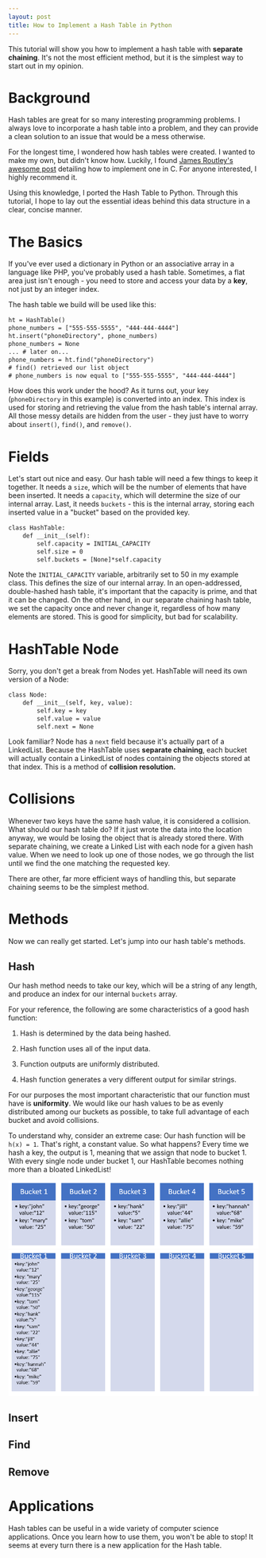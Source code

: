 ```yaml
---
layout: post
title: How to Implement a Hash Table in Python
---
```


This tutorial will show you how to implement a hash table with **separate chaining**. It's not the most efficient method, but it is the simplest way to start out in my opinion.

# Background

Hash tables are great for so many interesting programming problems. I always love to incorporate a hash table into a problem, and they can provide a clean solution to an issue that would be a mess otherwise.

For the longest time, I wondered how hash tables were created. I wanted to make my own, but didn't know how. Luckily, I found [James Routley's awesome post](https://github.com/jamesroutley/write-a-hash-table) detailing how to implement one in C. For anyone interested, I highly recommend it.

Using this knowledge, I ported the Hash Table to Python. Through this tutorial, I hope to lay out the essential ideas behind this data structure in a clear, concise manner.

# The Basics

If you've ever used a dictionary in Python or an associative array in a language like PHP, you've probably used a hash table. Sometimes, a flat area just isn't enough - you need to store and access your data by a **key**, not just by an integer index.

The hash table we build will be used like this:

```
ht = HashTable()
phone_numbers = ["555-555-5555", "444-444-4444"]
ht.insert("phoneDirectory", phone_numbers)
phone_numbers = None
... # later on...
phone_numbers = ht.find("phoneDirectory")
# find() retrieved our list object
# phone_numbers is now equal to ["555-555-5555", "444-444-4444"]
```

How does this work under the hood? As it turns out, your key (`phoneDirectory` in this example) is converted into an index. This index is used for storing and retrieving the value from the hash table's internal array. All those messy details are hidden from the user - they just have to worry about `insert()`, `find()`, and `remove()`.

# Fields

Let's start out nice and easy. Our hash table will need a few things to keep it together. It needs a `size`, which will be the number of elements that have been inserted. It needs a `capacity`, which will determine the size of our internal array. Last, it needs `buckets` - this is the internal array, storing each inserted value in a "bucket" based on the provided key.

```
class HashTable:
	def __init__(self):
		self.capacity = INITIAL_CAPACITY
		self.size = 0
		self.buckets = [None]*self.capacity
```

Note the `INITIAL_CAPACITY` variable, arbitrarily set to 50 in my example class. This defines the size of our internal array. In an open-addressed, double-hashed hash table, it's important that the capacity is prime, and that it can be changed. On the other hand, in our separate chaining hash table, we set the capacity once and never change it, regardless of how many elements are stored. This is good for simplicity, but bad for scalability.

# HashTable Node

Sorry, you don't get a break from Nodes yet. HashTable will need its own version of a Node:

```
class Node:
    def __init__(self, key, value):
        self.key = key
        self.value = value
        self.next = None
```

Look familiar? Node has a `next` field because it's actually part of a LinkedList. Because the HashTable uses **separate chaining**, each bucket will actually contain a LinkedList of nodes containing the objects stored at that index. This is a method of **collision resolution.**

# Collisions

Whenever two keys have the same hash value, it is considered a collision. What should our hash table do? If it just wrote the data into the location anyway, we would be losing the object that is already stored there. With separate chaining, we create a Linked List with each node for a given hash value. When we need to look up one of those nodes, we go through the list until we find the one matching the requested key.

There are other, far more efficient ways of handling this, but separate chaining seems to be the simplest method.

# Methods

Now we can really get started. Let's jump into our hash table's methods.

## Hash

Our hash method needs to take our key, which will be a string of any length, and produce an index for our internal `buckets` array.

For your reference, the following are some characteristics of a good hash function:

1) Hash is determined by the data being hashed.

2) Hash function uses all of the input data.

3) Function outputs are uniformly distributed.

4) Hash function generates a very different output for similar strings.

For our purposes the most important characteristic that our function must have is **uniformity**. We would like our hash values to be as evenly distributed among our buckets as possible, to take full advantage of each bucket and avoid collisions.

To understand why, consider an extreme case: Our hash function will be `h(x) = 1`. That's right, a constant value. So what happens? Every time we hash a key, the output is 1, meaning that we assign that node to bucket 1. With every single node under bucket 1, our HashTable becomes nothing more than a bloated LinkedList!

![Uniform Bucket Distribution (good)][buckets_uniform]
![Non-Uniform Bucket Distribution (bad)][buckets_nonuniform]

## Insert

## Find

## Remove

# Applications

Hash tables can be useful in a wide variety of computer science applications. Once you learn how to use them, you won't be able to stop! It seems at every turn there is a new application for the Hash table.

[buckets_uniform]: /assets/img/articles/hashtable/buckets_nonuniform.png "HashTable Buckets with Non-Uniform Distribution"

[buckets_nonuniform]: /assets/img/articles/hashtable/buckets_uniform.png "HashTable Buckets with Uniform Distribution"
